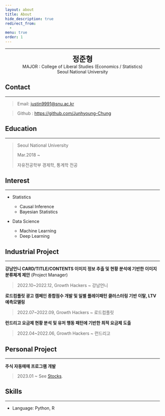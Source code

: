 ```yaml
---
layout: about
title: About
hide_description: true
redirect_from:
  -
menu: true
order: 1
---
```


<!--author-->

* * *
<center>
<span style='font-size:170%;font-weight:bold'>
정준형
</span>
</center>

<center>MAJOR : College of Liberal Studies (Economics / Statistics)</center>

<center>Seoul National University</center>

## Contact
---
> Email: justin9991@snu.ac.kr

> Github : <a href='https://github.com/Junhyoung-Chung'>https://github.com/Junhyoung-Chung</a>

## Education
---
> Seoul National University
>
> Mar.2018 ~
>
> 자유전공학부 경제학, 통계학 전공

## Interest
---
* Statistics
  * Causal Inference
  * Bayesian Statistics
  
* Data Science
  * Machine Learning
  * Deep Learning

## Industrial Project
---
__강남언니 CARD/TITLE/CONTENTS 이미지 정보 추출 및 현황 분석에 기반한 이미지 분류체계 제안__ (Project Manager)

> 2022.10~2022.12, Growth Hackers ~ 강남언니

__로드컴플릿 광고 캠페인 종합점수 개발 및 일별 플레이패턴 클러스터링 기반 이탈, LTV 예측모델링__

> 2022.07~2022.09, Growth Hackers ~ 로드컴플릿

__런드리고 요금제 현황 분석 및 유저 행동 패턴에 기반한 최적 요금제 도출__

> 2022.04~2022.06, Growth Hackers ~ 런드리고

## Personal Project
---
__주식 자동매매 프로그램 개발__

> 2023.01 ~ See <a href='https://junhyoung-chung.github.io/stocks/'>Stocks</a>.

## Skills
---
* Language: Python, R

